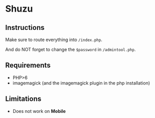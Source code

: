 # Shuzu
## Instructions
Make sure to route everything into `/index.php`.

And do NOT forget to change the `$password` in `/admintool.php`.

## Requirements
- PHP>6
- imagemagick (and the imagemagick plugin in the php installation)

## Limitations
- Does not work on **Mobile**
